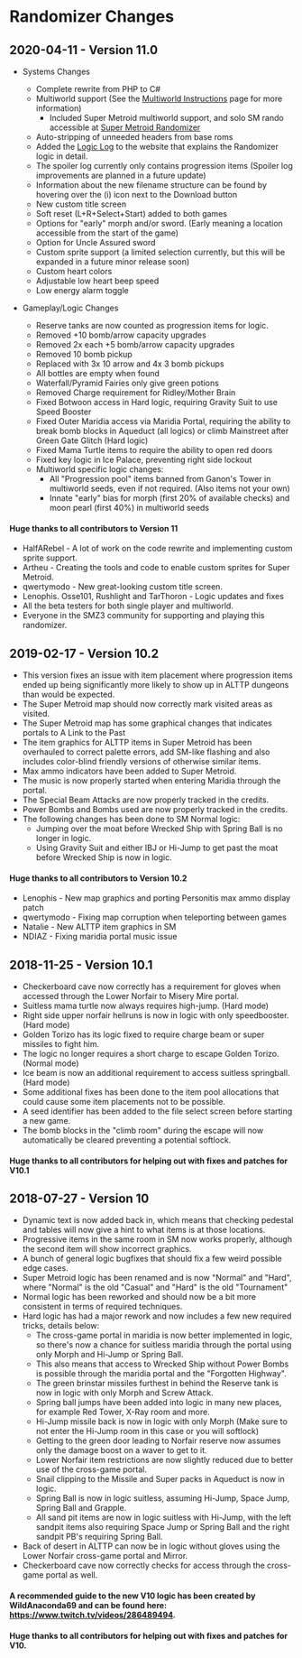 # Randomizer Changes

## 2020-04-11 - Version 11.0
* Systems Changes
  * Complete rewrite from PHP to C#
  * Multiworld support (See the [Multiworld Instructions](/mwinstructions) page for more information)
    * Included Super Metroid multiworld support, and solo SM rando accessible at [Super Metroid Randomizer](https://sm.samus.link/)
  * Auto-stripping of unneeded headers from base roms
  * Added the [Logic Log](/logic) to the website that explains the Randomizer logic in detail.
  * The spoiler log currently only contains progression items (Spoiler log improvements are planned in a future update)
  * Information about the new filename structure can be found by hovering over the (i) icon next to the Download button
  * New custom title screen
  * Soft reset (L+R+Select+Start) added to both games
  * Options for "early" morph and/or sword. (Early meaning a location accessible from the start of the game)
  * Option for Uncle Assured sword
  * Custom sprite support (a limited selection currently, but this will be expanded in a future minor release soon)
  * Custom heart colors 
  * Adjustable low heart beep speed
  * Low energy alarm toggle

* Gameplay/Logic Changes
  * Reserve tanks are now counted as progression items for logic.
  * Removed +10 bomb/arrow capacity upgrades
  * Removed 2x each +5 bomb/arrow capacity upgrades
  * Removed 10 bomb pickup
  * Replaced with 3x 10 arrow and 4x 3 bomb pickups
  * All bottles are empty when found
  * Waterfall/Pyramid Fairies only give green potions
  * Removed Charge requirement for Ridley/Mother Brain
  * Fixed Botwoon access in Hard logic, requiring Gravity Suit to use Speed Booster
  * Fixed Outer Maridia access via Maridia Portal, requiring the ability to break bomb blocks in Aqueduct (all logics) or climb Mainstreet after Green Gate Glitch (Hard logic)
  * Fixed Mama Turtle items to require the ability to open red doors
  * Fixed key logic in Ice Palace, preventing right side lockout 
  * Multiworld specific logic changes:
    * All "Progression pool" items banned from Ganon's Tower in multiworld seeds, even if not required. (Also items not your own)
    * Innate "early" bias for morph (first 20% of available checks) and moon pearl (first 40%) in multiworld seeds

#### Huge thanks to all contributors to Version 11
  * HalfARebel - A lot of work on the code rewrite and implementing custom sprite support.
  * Artheu - Creating the tools and code to enable custom sprites for Super Metroid.
  * qwertymodo - New great-looking custom title screen.
  * Lenophis. Osse101, Rushlight and TarThoron - Logic updates and fixes
  * All the beta testers for both single player and multiworld.
  * Everyone in the SMZ3 community for supporting and playing this randomizer.
  

## 2019-02-17 - Version 10.2
* This version fixes an issue with item placement where progression items ended up being significantly more likely to show up in ALTTP dungeons than would be expected.
* The Super Metroid map should now correctly mark visited areas as visited.
* The Super Metroid map has some graphical changes that indicates portals to A Link to the Past
* The item graphics for ALTTP items in Super Metroid has been overhauled to correct palette errors, add SM-like flashing and also includes color-blind friendly versions of otherwise similar items.
* Max ammo indicators have been added to Super Metroid.
* The music is now properly started when entering Maridia through the portal.
* The Special Beam Attacks are now properly tracked in the credits.
* Power Bombs and Bombs used are now properly tracked in the credits.
* The following changes has been done to SM Normal logic:
  * Jumping over the moat before Wrecked Ship with Spring Ball is no longer in logic.
  * Using Gravity Suit and either IBJ or Hi-Jump to get past the moat before Wrecked Ship is now in logic.

#### Huge thanks to all contributors to Version 10.2
  * Lenophis - New map graphics and porting Personitis max ammo display patch
  * qwertymodo - Fixing map corruption when teleporting between games
  * Natalie - New ALTTP item graphics in SM
  * NDIAZ - Fixing maridia portal music issue

## 2018-11-25 - Version 10.1
* Checkerboard cave now correctly has a requirement for gloves when accessed through the Lower Norfair to Misery Mire portal.
* Suitless mama turtle now always requires high-jump. (Hard mode)
* Right side upper norfair hellruns is now in logic with only speedbooster. (Hard mode)
* Golden Torizo has its logic fixed to require charge beam or super missiles to fight him.
* The logic no longer requires a short charge to escape Golden Torizo. (Normal mode)
* Ice beam is now an additional requirement to access suitless springball. (Hard mode)
* Some additional fixes has been done to the item pool allocations that could cause some item placements not to be possible.
* A seed identifier has been added to the file select screen before starting a new game.
* The bomb blocks in the "climb room" during the escape will now automatically be cleared preventing a potential softlock.

#### Huge thanks to all contributors for helping out with fixes and patches for V10.1

## 2018-07-27 - Version 10
* Dynamic text is now added back in, which means that checking pedestal and tables will now give a hint to what items is at those locations.
* Progressive items in the same room in SM now works properly, although the second item will show incorrect graphics.
* A bunch of general logic bugfixes that should fix a few weird possible edge cases.
* Super Metroid logic has been renamed and is now "Normal" and "Hard", where "Normal" is the old "Casual" and "Hard" is the old "Tournament"
* Normal logic has been reworked and should now be a bit more consistent in terms of required techniques.
* Hard logic has had a major rework and now includes a few new required tricks, details below:
  * The cross-game portal in maridia is now better implemented in logic, so there's now a chance for suitless maridia through the portal using only Morph and Hi-Jump or Spring Ball.
  * This also means that access to Wrecked Ship without Power Bombs is possible through the maridia portal and the "Forgotten Highway".
  * The green brinstar missiles furthest in behind the Reserve tank is now in logic with only Morph and Screw Attack.
  * Spring ball jumps have been added into logic in many new places, for example Red Tower, X-Ray room and more.
  * Hi-Jump missile back is now in logic with only Morph (Make sure to not enter the Hi-Jump room in this case or you will softlock)
  * Getting to the green door leading to Norfair reserve now assumes only the damage boost on a waver to get to it.
  * Lower Norfair item restrictions are now slightly reduced due to better use of the cross-game portal.
  * Snail clipping to the Missile and Super packs in Aqueduct is now in logic.
  * Spring Ball is now in logic suitless, assuming Hi-Jump, Space Jump, Spring Ball and Grapple.
  * All sand pit items are now in logic suitless with Hi-Jump, with the left sandpit items also requiring Space Jump or Spring Ball and the right sandpit PB's requiring Spring Ball.
* Back of desert in ALTTP can now be in logic without gloves using the Lower Norfair cross-game portal and Mirror.
* Checkerboard cave now correctly checks for access through the cross-game portal as well.

#### A recommended guide to the new V10 logic has been created by WildAnaconda69 and can be found here: https://www.twitch.tv/videos/286489494.

#### Huge thanks to all contributors for helping out with fixes and patches for V10.